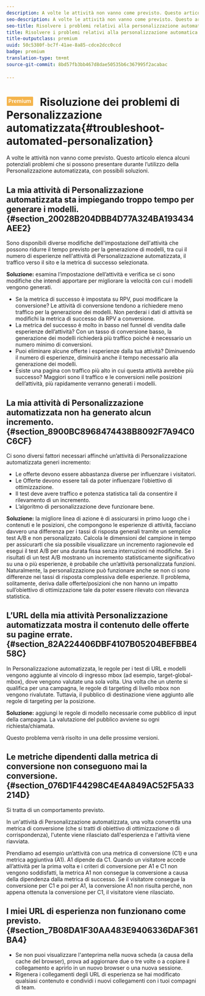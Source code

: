 ```yaml
---
description: A volte le attività non vanno come previsto. Questo articolo elenca alcuni potenziali problemi che si possono presentare durante l’utilizzo della Personalizzazione automatizzata, con possibili soluzioni.
seo-description: A volte le attività non vanno come previsto. Questo articolo elenca alcuni potenziali problemi che si possono presentare durante l’utilizzo della Personalizzazione automatizzata, con possibili soluzioni.
seo-title: Risolvere i problemi relativi alla personalizzazione automatica
title: Risolvere i problemi relativi alla personalizzazione automatica
title-outputclass: premium
uuid: 50c5380f-bc7f-41ae-8a85-cdce2dcc0ccd
badge: premium
translation-type: tm+mt
source-git-commit: 8bd57fb3bb467d8dae50535b6c367995f2acabac

---
```



# ![PREMIUM](/help/assets/premium.png) Risoluzione dei problemi di Personalizzazione automatizzata{#troubleshoot-automated-personalization}

A volte le attività non vanno come previsto. Questo articolo elenca alcuni potenziali problemi che si possono presentare durante l’utilizzo della Personalizzazione automatizzata, con possibili soluzioni.

## La mia attività di Personalizzazione automatizzata sta impiegando troppo tempo per generare i modelli. {#section_20028B204DBB4D77A324BA193434AEE2}

Sono disponibili diverse modifiche dell'impostazione dell'attività che possono ridurre il tempo previsto per la generazione di modelli, tra cui il numero di esperienze nell'attività di Personalizzazione automatizzata, il traffico verso il sito e la metrica di successo selezionata.

**Soluzione:** esamina l’impostazione dell’attività e verifica se ci sono modifiche che intendi apportare per migliorare la velocità con cui i modelli vengono generati.

* Se la metrica di successo è impostata su RPV, puoi modificare la conversione? Le attività di conversione tendono a richiedere meno traffico per la generazione dei modelli. Non perderai i dati di attività se modifichi la metrica di successo da RPV a conversione.
* La metrica del successo è molto in basso nel funnel di vendita dalle esperienze dell’attività? Con un tasso di conversione basso, la generazione dei modelli richiederà più traffico poiché è necessario un numero minimo di conversioni.
* Puoi eliminare alcune offerte i esperienze dalla tua attività? Diminuendo il numero di esperienze, diminuirà anche il tempo necessario alla generazione dei modelli.
* Esiste una pagina con traffico più alto in cui questa attività avrebbe più successo? Maggiori sono il traffico e le conversioni nelle posizioni dell’attività, più rapidamente verranno generati i modelli.

## La mia attività di Personalizzazione automatizzata non ha generato alcun incremento. {#section_8900BC8968474438B8092F7A94C0C6CF}

Ci sono diversi fattori necessari affinché un’attività di Personalizzazione automatizzata generi incremento:

* Le offerte devono essere abbastanza diverse per influenzare i visitatori.
* Le Offerte devono essere tali da poter influenzare l’obiettivo di ottimizzazione.
* Il test deve avere traffico e potenza statistica tali da consentire il rilevamento di un incremento.
* L’algoritmo di personalizzazione deve funzionare bene.

**Soluzione:** la migliore linea di azione è di assicurarsi in primo luogo che i contenuti e le posizioni, che compongono le esperienze di attività, facciano davvero una differenza per i tassi di risposta generali tramite un semplice test A/B e non personalizzato. Calcola le dimensioni del campione in tempo per assicurarti che sia possibile visualizzare un incremento ragionevole ed esegui il test A/B per una durata fissa senza interruzioni né modifiche. Se i risultati di un test A/B mostrano un incremento statisticamente significativo su una o più esperienze, è probabile che un’attività personalizzata funzioni. Naturalmente, la personalizzazione può funzionare anche se non ci sono differenze nei tassi di risposta complessiva delle esperienze. Il problema, solitamente, deriva dalle offerte/posizioni che non hanno un impatto sull’obiettivo di ottimizzazione tale da poter essere rilevato con rilevanza statistica.

## L’URL della mia attività Personalizzazione automatizzata mostra il contenuto delle offerte su pagine errate. {#section_82A224406DBF4107B05204BEFBBE458C}

In Personalizzazione automatizzata, le regole per i test di URL e modelli vengono aggiunte al vincolo di ingresso mbox (ad esempio, target-global-mbox), dove vengono valutate una sola volta. Una volta che un utente si qualifica per una campagna, le regole di targeting di livello mbox non vengono rivalutate. Tuttavia, il pubblico di destinazione viene aggiunto alle regole di targeting per la posizione.

**Soluzione:** aggiungi le regole di modello necessarie come pubblico di input della campagna. La valutazione del pubblico avviene su ogni richiesta/chiamata.

Questo problema verrà risolto in una delle prossime versioni.

## Le metriche dipendenti dalla metrica di conversione non conseguono mai la conversione. {#section_076D1F44298C4E4A849AC52F5A33214D}

Si tratta di un comportamento previsto.

In un'attività di Personalizzazione automatizzata, una volta convertita una metrica di conversione (che si tratti di obiettivo di ottimizzazione o di corrispondenza), l'utente viene rilasciato dall'esperienza e l'attività viene riavviata.

Prendiamo ad esempio un’attività con una metrica di conversione (C1) e una metrica aggiuntiva (A1). A1 dipende da C1. Quando un visitatore accede all’attività per la prima volta e i criteri di conversione per A1 e C1 non vengono soddisfatti, la metrica A1 non consegue la conversione a causa della dipendenza dalla metrica di successo. Se il visitatore consegue la conversione per C1 e poi per A1, la conversione A1 non risulta perché, non appena ottenuta la conversione per C1, il visitatore viene rilasciato.

## I miei URL di esperienza non funzionano come previsto. {#section_7B08DA1F30AA483E9406336DAF361BA4}

* Se non puoi visualizzare l'anteprima nella nuova scheda (a causa della cache del browser), prova ad aggiornare due o tre volte o a copiare il collegamento e aprirlo in un nuovo browser o una nuova sessione.
* Rigenera i collegamenti degli URL di esperienza se hai modificato qualsiasi contenuto e condividi i nuovi collegamenti con i tuoi compagni di team.

